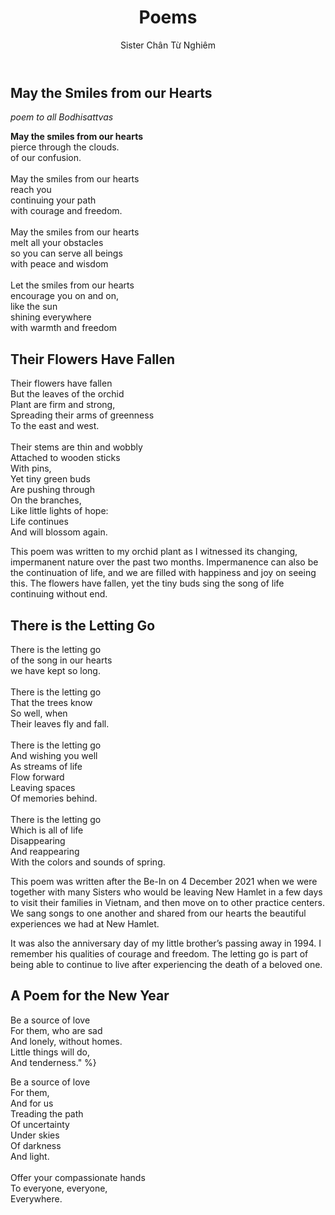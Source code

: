 ﻿---
title: Poems
author: Sister Chân Từ Nghiêm
---

## May the Smiles from our Hearts
*poem to all Bodhisattvas*
<!-- 9 December 2021 -->

<div class="verse"><p>
<b>May the smiles from our hearts</b><br/>
pierce through the clouds.<br/>
of our confusion.<br/>
<br/>
May the smiles from our hearts<br/>
reach you<br/>
continuing your path<br/>
with courage and freedom.<br/>
<br/>
May the smiles from our hearts<br/>
melt all your obstacles<br/>
so you can serve all beings<br/>
with peace and wisdom<br/>
<br/>
Let the smiles from our hearts<br/>
encourage you on and on,<br/>
like the sun<br/>
shining everywhere<br/>
with warmth and freedom</p></div>



<!-- USED: P An -->
## Their Flowers Have Fallen
<!-- 18 December 2021 -->

<div class="verse"><p>Their flowers have fallen<br/>
But the leaves of the orchid<br/>
Plant are firm and strong,<br/>
Spreading their arms of greenness<br/>
To the east and west.<br/>
<br/>
Their stems are thin and wobbly<br/>
Attached to wooden sticks<br/>
With pins,<br/>
Yet tiny green buds<br/>
Are pushing through<br/>
On the branches,<br/>
Like little lights of hope:<br/>
Life continues<br/>
And will blossom again.</p></div>

This poem was written to my orchid plant as I witnessed its changing, impermanent nature over the past two months. Impermanence can also be the continuation of life, and we are filled with happiness and joy on seeing this. The flowers have fallen, yet the tiny buds sing the song of life continuing without end.

## There is the Letting Go

<div class="verse"><p>There is the letting go <br/>
of the song in our hearts<br/>
we have kept so long.<br/>
<br/>
There is the letting go<br/>
That the trees know<br/>
So well, when<br/>
Their leaves fly and fall.<br/>
<br/>
There is the letting go<br/>
And wishing you well<br/>
As streams of life<br/>
Flow forward<br/>
Leaving spaces<br/>
Of memories behind.<br/>
<br/>
There is the letting go<br/>
Which is all of life<br/>
Disappearing<br/>
And reappearing<br/>
With the colors and sounds of spring.</p></div>

This poem was written after the Be-In on 4 December 2021 when we were together with many Sisters who would be leaving New Hamlet in a few days to visit their families in Vietnam, and then move on to other practice centers. We sang songs to one another and shared from our hearts the beautiful experiences we had at New Hamlet.

It was also the anniversary day of my little brother’s passing away in 1994. I remember his qualities of courage and freedom. The letting go is part of being able to continue to live after experiencing the death of a beloved one.


## A Poem for the New Year
<!-- 25 December 2021 -->

<div class="verse"><p>Be a source of love<br/>
For them, who are sad<br/>
And lonely, without homes.<br/>
Little things will do, <br/>
And tenderness." %}

<p>Be a source of love<br/>
For them,<br/>
And for us<br/>
Treading the path<br/>
Of uncertainty<br/>
Under skies<br/>
Of darkness<br/>
And  light.<br/>
<br/>
Offer your compassionate hands<br/>
To everyone, everyone,<br/>
Everywhere.</p></div>
